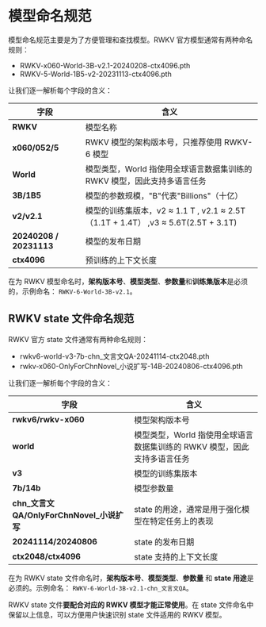 # 模型命名规范

模型命名规范主要是为了方便管理和查找模型。RWKV 官方模型通常有两种命名规则：

- RWKV-x060-World-3B-v2.1-20240208-ctx4096.pth
- RWKV-5-World-1B5-v2-20231113-ctx4096.pth

让我们逐一解析每个字段的含义：

| 字段 | 含义 |
| --- | --- |
| **RWKV** | 模型名称 |
| **x060/052/5** | RWKV 模型的架构版本号，只推荐使用 RWKV-6 模型 |
| **World** | 模型类型，World 指使用全球语言数据集训练的 RWKV 模型，因此支持多语言任务|
| **3B/1B5** | 模型的参数规模，"B"代表"Billions"（十亿） |
| **v2/v2.1** | 模型的训练集版本，v2 ≈ 1.1 T , v2.1 ≈ 2.5T（1.1T + 1.4T） ,v3 ≈ 5.6T(2.5T + 3.1T)  |
| **20240208 / 20231113** | 模型的发布日期 |
| **ctx4096** | 预训练的上下文长度 |

在为 RWKV 模型命名时，**架构版本号**、**模型类型**、**参数量**和**训练集版本**是必须的，示例命名： `RWKV-6-World-3B-v2.1`。

## RWKV state 文件命名规范

RWKV 官方 state 文件通常有两种命名规则：

- rwkv6-world-v3-7b-chn_文言文QA-20241114-ctx2048.pth
- rwkv-x060-OnlyForChnNovel_小说扩写-14B-20240806-ctx4096.pth

让我们逐一解析每个字段的含义：

| 字段 | 含义 |
| --- | --- |
| **rwkv6/rwkv-x060** | 模型架构版本号 |
| **world** | 模型类型，World 指使用全球语言数据集训练的 RWKV 模型，因此支持多语言任务 |
| **v3** | 模型的训练集版本 |
| **7b/14b** | 模型参数量 |
| **chn_文言文QA/OnlyForChnNovel_小说扩写** | state 的用途，通常是用于强化模型在特定任务上的表现 |
| **20241114/20240806** | state 的发布日期 |
| **ctx2048/ctx4096** | state 支持的上下文长度 |

在为 RWKV state 文件命名时，**架构版本号**、**模型类型**、**参数量** 和 **state 用途**是必须的。示例命名： `RWKV-6-World-3B-v2.1-chn_文言文QA`。

 RWKV state 文件**要配合对应的 RWKV 模型才能正常使用**。在 state 文件命名中保留以上信息，可以方便用户快速识别 state 文件适用的 RWKV 模型。